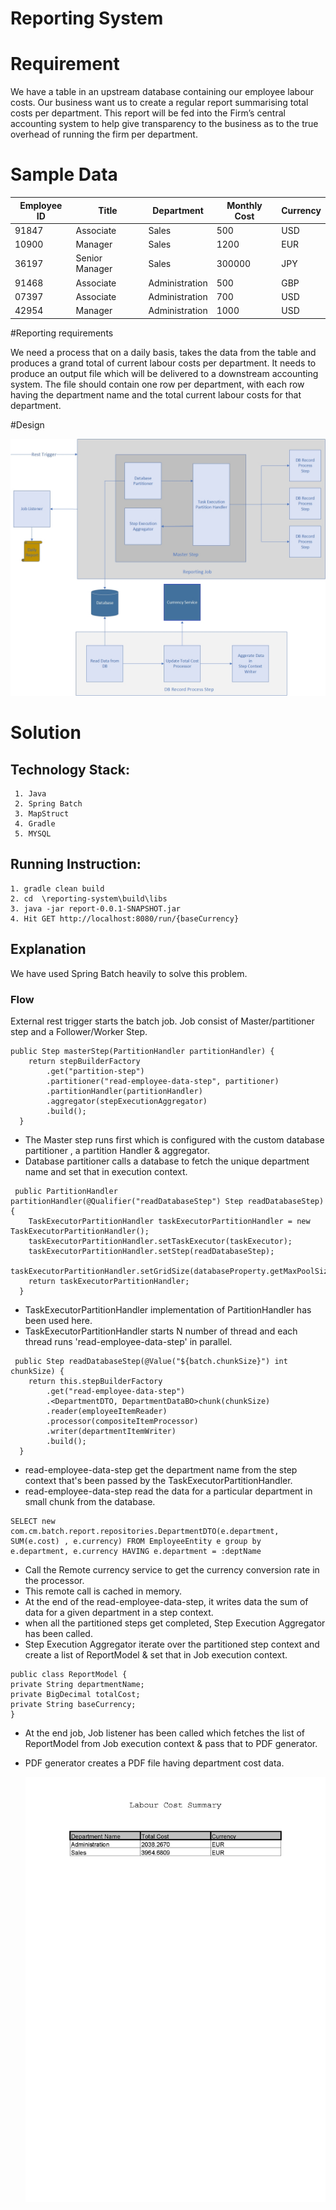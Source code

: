 # Reporting System

# Requirement

We have a table in an upstream database containing our employee labour costs. Our business want us to create a regular report summarising total costs per department. This report will be fed into the Firm’s central accounting system to help give transparency to the business as to the true overhead of running the firm per department.

# Sample Data

|Employee ID   |Title  | Department  | Monthly Cost  | Currency  |
|---|---|---|---|---|
| 91847  | Associate  | Sales  |  500 | USD  |
| 10900  | Manager  | Sales  |  1200 | EUR  |
| 36197  | Senior Manager  | Sales  |300000   | JPY  |
| 91468  | Associate  | Administration  |500   | GBP  |
|  07397 |  Associate | Administration  |  700 | USD  |
|  42954 | Manager  | Administration  |  1000 |  USD |

#Reporting requirements

We need a process that on a daily basis, takes the data from the table and produces a grand total of current labour costs per department. It needs to produce an output file which will be delivered to a downstream accounting system. The file should contain one row per department, with each row having the department name and the total current labour costs for that department. 

#Design

![Alt text](report-system-diagram.jpg?raw=true)

# Solution

## Technology Stack:

     1. Java
	 2. Spring Batch
	 3. MapStruct
 	 4. Gradle
     5. MYSQL

## Running Instruction:

	1. gradle clean build
	2. cd  \reporting-system\build\libs
	3. java -jar report-0.0.1-SNAPSHOT.jar
	4. Hit GET http://localhost:8080/run/{baseCurrency}

## Explanation

We have used Spring Batch heavily to solve this problem. 

### Flow

External rest trigger starts the batch job. Job consist of Master/partitioner step and a Follower/Worker Step.


```
public Step masterStep(PartitionHandler partitionHandler) {
    return stepBuilderFactory
        .get("partition-step")
        .partitioner("read-employee-data-step", partitioner)
        .partitionHandler(partitionHandler)
        .aggregator(stepExecutionAggregator)
        .build();
  }
```


* The Master step runs first which is configured with the custom database partitioner , a partition Handler & aggregator.
* Database partitioner calls a database to fetch the unique department name and set that in execution context.

```
 public PartitionHandler partitionHandler(@Qualifier("readDatabaseStep") Step readDatabaseStep) {
    TaskExecutorPartitionHandler taskExecutorPartitionHandler = new TaskExecutorPartitionHandler();
    taskExecutorPartitionHandler.setTaskExecutor(taskExecutor);
    taskExecutorPartitionHandler.setStep(readDatabaseStep);
    taskExecutorPartitionHandler.setGridSize(databaseProperty.getMaxPoolSize());
    return taskExecutorPartitionHandler;
  }
```
* TaskExecutorPartitionHandler implementation of PartitionHandler has been used here.
* TaskExecutorPartitionHandler starts N number of thread and each thread runs 'read-employee-data-step' in parallel.

```
 public Step readDatabaseStep(@Value("${batch.chunkSize}") int chunkSize) {
    return this.stepBuilderFactory
        .get("read-employee-data-step")
        .<DepartmentDTO, DepartmentDataBO>chunk(chunkSize)
        .reader(employeeItemReader)
        .processor(compositeItemProcessor)
        .writer(departmentItemWriter)
        .build();
  }
```
* read-employee-data-step get the department name from the step context that's been passed by the TaskExecutorPartitionHandler.
* read-employee-data-step read the data for a particular department in small chunk from the database.

```
SELECT new com.cm.batch.report.repositories.DepartmentDTO(e.department, SUM(e.cost) , e.currency) FROM EmployeeEntity e group by  e.department, e.currency HAVING e.department = :deptName
```  
* Call the Remote currency service to get the currency conversion rate in the processor.
* This remote call is cached in memory.
* At the end of the read-employee-data-step, it writes data the sum of data for a given department in a step context.
* when all the partitioned steps get completed, Step Execution Aggregator has been called.
* Step Execution Aggregator iterate over the partitioned step context and create a list of ReportModel & set that in Job execution context.

```
public class ReportModel {
private String departmentName;
private BigDecimal totalCost;
private String baseCurrency;
}
```

* At the end job, Job listener has been called which fetches the list of ReportModel from Job execution context & pass that to PDF generator.
* PDF generator creates a PDF file having department cost data.

  ![Alt text](report_file.jpg?raw=true)